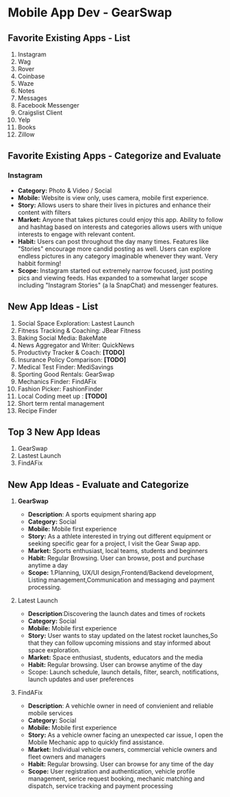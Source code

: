 Mobile App Dev - GearSwap
===

## Favorite Existing Apps - List
1. Instagram
1. Wag
1. Rover
1. Coinbase
1. Waze
1. Notes
1. Messages
1. Facebook Messenger
1. Craigslist Client
1. Yelp
1. Books
1. Zillow


## Favorite Existing Apps - Categorize and Evaluate
### Instagram
   - **Category:** Photo & Video / Social 
   - **Mobile:** Website is view only, uses camera, mobile first experience.
   - **Story:** Allows users to share their lives in pictures and enhance their content with filters
   - **Market:** Anyone that takes pictures could enjoy this app. Ability to follow and hashtag based on interests and categories allows users with unique interests to engage with relevant content.
   - **Habit:** Users can post throughout the day many times. Features like "Stories" encourage more candid posting as well. Users can explore endless pictures in any category imaginable whenever they want. Very habbit forming!
   - **Scope:** Instagram started out extremely narrow focused, just posting pics and viewing feeds. Has expanded to a somewhat larger scope including "Instagram Stories" (a la SnapChat) and messenger features. 


## New App Ideas - List
1. Social Space Exploration: Lastest Launch
2. Fitness Tracking & Coaching: JBear Fitness
3. Baking Social Media: BakeMate
4. News Aggregator and Writer: QuickNews
5. Productivty Tracker & Coach: **[TODO]**
6. Insurance Policy Comparison: **[TODO]**
7. Medical Test Finder: MediSavings  
8. Sporting Good Rentals: GearSwap
9. Mechanics Finder: FindAFix
10. Fashion Picker:  FashionFinder
11. Local Coding meet up : **[TODO]**
12. Short term rental management 
13. Recipe Finder 
## Top 3 New App Ideas
1. GearSwap
2. Lastest Launch
3. FindAFix
## New App Ideas - Evaluate and Categorize
1. **GearSwap**
   - **Description**: A sports equipment sharing app
   - **Category:** Social
   - **Mobile:** Mobile first experience
   - **Story:** As a athlete interested in trying out different equipment or seeking specific gear for a project, I visit the Gear Swap app.
   - **Market:** Sports enthusiast, local teams, students and beginners 
   - **Habit:** Regular Browsing. User can browse, post and purchase anytime a day
   - **Scope:** 1.Planning, UX/UI design,Frontend/Backend development, Listing management,Communication and messaging and payment processing.
   
2. Latest Launch
   - **Description**:Discovering the launch dates and times of rockets
   - **Category:** Social
   - **Mobile:** Mobile first experience
   - **Story:** User wants to stay updated on the latest rocket launches,So that they can follow upcoming missions and stay informed about space exploration.
   - **Market:** Space enthusiast, students, educators and the media
   - **Habit:** Regular browsing. User can browse anytime of the day
   - Scope: Launch schedule, launch details, filter, search, notifications, launch updates and user preferences
   
4. FindAFix
   - **Description**: A vehichle owner in need of convienient and reliable mobile services
   - **Category:** Social
   - **Mobile:** Mobile first experience
   - **Story:** As a vehicle owner facing an unexpected car issue, I open the Mobile Mechanic app to quickly find assistance.
   - **Market:** Individual vehicle owners, commercial vehicle owners and fleet owners and managers 
   - **Habit:** Regular browsing. User can browse for any time of the day
   - **Scope:** User registration and authentication, vehicle profile management, serice request booking, mechanic matching and dispatch, service tracking and payment processing
